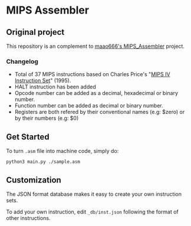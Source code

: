 # MIPS Assembler

## Original project

This repository is an complement to [maao666's MIPS_Assembler](https://github.com/maao666/MIPS_Assembler) project.

### Changelog

* Total of 37 MIPS instructions based on Charles Price's "[MIPS IV Instruction Set](https://www.cs.cmu.edu/afs/cs/academic/class/15740-f97/public/doc/mips-isa.pdf)" (1995).
* HALT instruction has been added
* Opcode number can be added as a decimal, hexadecimal or binary number.
* Function number can be added as decimal or binary number.
* Registers are both refered by their conventional names (e.g: $zero) or by their numbers (e.g: $0)

## Get Started

To turn `.asm` file into machine code, simply do:

`python3 main.py ./sample.asm`

## Customization

The JSON format database makes it easy to create your own instruction sets.

To add your own instruction, edit `_db/inst.json` following the format of other instructions.


